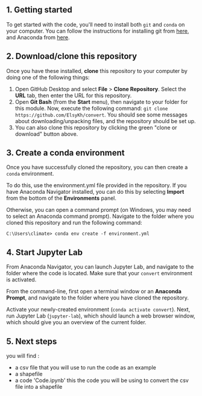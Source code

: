 
## 1. Getting started

To get started with the code, you'll need to install both `git` and `conda` on your computer. You can follow 
the instructions for installing git from [here](https://git-scm.com/downloads), 
and Anaconda from [here](https://docs.anaconda.com/anaconda/install/). 

## 2. Download/clone this repository

Once you have these installed, __clone__ this repository to your computer by doing one of the following things:

1. Open GitHub Desktop and select __File__ > __Clone Repository__. Select the __URL__ tab, then enter the URL for this 
   repository.
2. Open __Git Bash__ (from the __Start__ menu), then navigate to your folder for this module.
   Now, execute the following command: `git clone https://github.com/ElsyKh/convert`. You should see some messages
   about downloading/unpacking files, and the repository should be set up.
3. You can also clone this repository by clicking the green "clone or download" button above.

## 3. Create a conda environment

Once you have successfully cloned the repository, you can then create a `conda` environment.

To do this, use the environment.yml file provided in the repository. If you have Anaconda Navigator installed,
you can do this by selecting __Import__ from the bottom of the __Environments__ panel. 

Otherwise, you can open a command prompt (on Windows, you may need to select an Anaconda command prompt). Navigate
to the folder where you cloned this repository and run the following command:

```
C:\Users\climate> conda env create -f environment.yml
```


## 4. Start Jupyter Lab

From Anaconda Navigator, you can launch Jupyter Lab, and navigate to the folder where the code
is located. Make sure that your `convert` environment is activated.

From the command-line, first open a terminal window or an __Anaconda Prompt__, and navigate to the folder where you have
cloned the repository.

Activate your newly-created environment (`conda activate convert`). Next, run Jupyter Lab (`jupyter-lab`),
which should launch a web browser window, which should give you an overview of the current folder. 

## 5. Next steps
you will find :
- a csv file that you will use to run the code as an example
- a shapefile 
- a code 'Code.ipynb' this the code you will be using to convert the csv file into a shapefile


